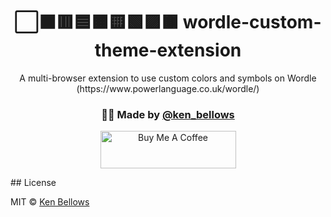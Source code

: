 <h1 align="center">⬜⬛🟥🟦🟧🟨🟩🟪🟫 wordle-custom-theme-extension</h1>
<p align="center">A multi-browser extension to use custom colors and symbols on Wordle (https://www.powerlanguage.co.uk/wordle/)</p>
<h3 align="center">🙋‍♂️ Made by <a href="https://twitter.com/ken_bellows">@ken_bellows</a></h3>
<p align="center">
  <a href="https://www.buymeacoffee.com/kenbellows" target="_blank">
    <img src="https://cdn.buymeacoffee.com/buttons/v2/default-violet.png" alt="Buy Me A Coffee" style="height: 60px !important;width: 217px !important;" >
  </a>
</p>
## License

MIT © [Ken Bellows](https://kenbellows.com)
